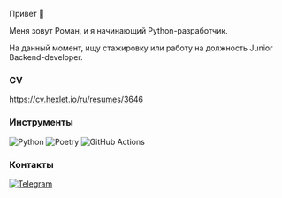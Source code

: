 Привет 👋

Меня зовут Роман, и я начинающий Python-разработчик.

На данный момент, ищу стажировку или работу на должность Junior Backend-developer.

### CV

https://cv.hexlet.io/ru/resumes/3646

### Инструменты

![Python](https://img.shields.io/badge/python-3670A0?style=for-the-badge&logo=python&logoColor=ffdd54)
![Poetry](https://img.shields.io/badge/Poetry-%233B82F6.svg?style=for-the-badge&logo=poetry&logoColor=0B3D8D)
![GitHub Actions](https://img.shields.io/badge/github%20actions-%232671E5.svg?style=for-the-badge&logo=githubactions&logoColor=white)

### Контакты

[![Telegram](https://img.shields.io/badge/Telegram-2CA5E0?style=for-the-badge&logo=telegram&logoColor=white)](https://t.me/RomanKrylov)

